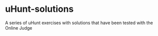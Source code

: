 # uHunt-solutions
A series of uHunt exercises with solutions that have been tested with the Online Judge
